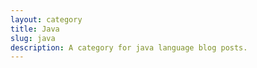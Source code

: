 ```yaml
---
layout: category
title: Java
slug: java
description: A category for java language blog posts.
---
```


